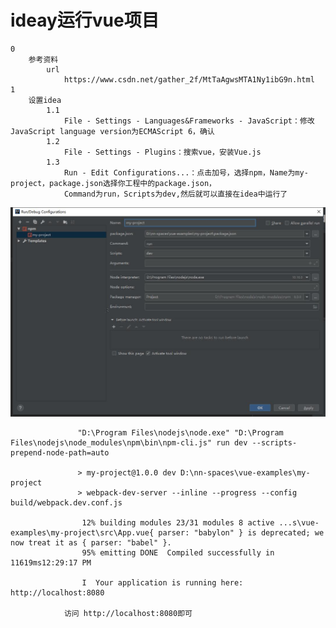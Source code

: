 # ideay运行vue项目
    0
        参考资料
            url
                https://www.csdn.net/gather_2f/MtTaAgwsMTA1Ny1ibG9n.html
    1
        设置idea
            1.1
                File - Settings - Languages&Frameworks - JavaScript：修改JavaScript language version为ECMAScript 6，确认
            1.2
                File - Settings - Plugins：搜索vue，安装Vue.js
            1.3
                Run - Edit Configurations...：点击加号，选择npm，Name为my-project，package.json选择你工程中的package.json，
                Command为run，Scripts为dev,然后就可以直接在idea中运行了
![](images/idea运行vue项目.jpg)
                
                   "D:\Program Files\nodejs\node.exe" "D:\Program Files\nodejs\node_modules\npm\bin\npm-cli.js" run dev --scripts-prepend-node-path=auto
                   
                   > my-project@1.0.0 dev D:\nn-spaces\vue-examples\my-project
                   > webpack-dev-server --inline --progress --config build/webpack.dev.conf.js
                   
                    12% building modules 23/31 modules 8 active ...s\vue-examples\my-project\src\App.vue{ parser: "babylon" } is deprecated; we now treat it as { parser: "babel" }.
                    95% emitting DONE  Compiled successfully in 11619ms12:29:17 PM
                   
                    I  Your application is running here: http://localhost:8080
                    
                访问 http://localhost:8080即可